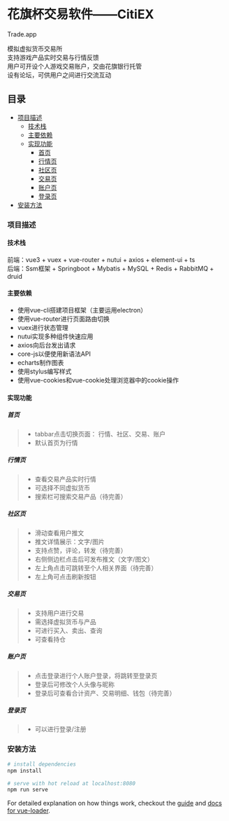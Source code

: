
# 花旗杯交易软件——CitiEX

Trade.app<br>

模拟虚拟货币交易所<br>
支持游戏产品实时交易与行情反馈<br>
用户可开设个人游戏交易账户，交由花旗银行托管<br>
设有论坛，可供用户之间进行交流互动<br>


## 目录

- [项目描述](#项目描述)
	- [技术栈](#技术栈)
	- [主要依赖](#主要依赖)
	- [实现功能](#实现功能)
		- [首页](#首页)
		- [行情页](#行情页)
		- [社区页](#社区页)
		- [交易页](#交易页)
		- [账户页](#账户页)
		- [登录页](#登录页)
- [安装方法](#安装方法)


### 项目描述

#### 技术栈

前端：vue3 + vuex + vue-router + nutui + axios + element-ui + ts<br>
后端：Ssm框架 + Springboot + Mybatis + MySQL + Redis + RabbitMQ + druid<br>

#### 主要依赖

* 使用vue-cli搭建项目框架（主要运用electron）<br>
* 使用vue-router进行页面路由切换<br>
* vuex进行状态管理<br>
* nutui实现多种组件快速应用<br>
* axios向后台发出请求<br>
* core-js以便使用新语法API<br>
* echarts制作图表<br>
* 使用stylus编写样式<br>
* 使用vue-cookies和vue-cookie处理浏览器中的cookie操作<br>

#### 实现功能

##### 首页

> * tabbar点击切换页面： 行情、社区、交易、账户 <br>
> * 默认首页为行情 <br>

##### 行情页

> * 查看交易产品实时行情 <br>
> * 可选择不同虚拟货币 <br>
> * 搜索栏可搜索交易产品（待完善）<br>

##### 社区页

> * 滑动查看用户推文<br>
> * 推文详情展示：文字/图片<br>
> * 支持点赞，评论，转发（待完善）<br>
> * 右侧侧边栏点击后可发布推文（文字/图文）<br>
> * 左上角点击可跳转至个人相关界面（待完善）<br>
> * 左上角可点击刷新按钮<br>

##### 交易页

> * 支持用户进行交易 <br>
> * 需选择虚拟货币与产品 <br>
> * 可进行买入、卖出、查询<br>
> * 可查看持仓 <br>

##### 账户页

> * 点击登录进行个人账户登录，将跳转至登录页<br>
> * 登录后可修改个人头像与昵称<br>
> * 登录后可查看合计资产、交易明细、钱包（待完善）<br>

##### 登录页

> * 可以进行登录/注册 <br>


### 安装方法

``` bash
# install dependencies
npm install

# serve with hot reload at localhost:8080
npm run serve

```

For detailed explanation on how things work, checkout the [guide](http://vuejs-templates.github.io/webpack/) and [docs for vue-loader](http://vuejs.github.io/vue-loader).

